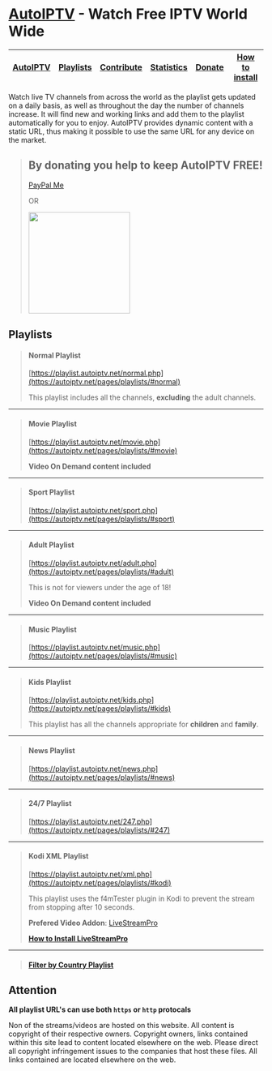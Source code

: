 # [AutoIPTV](https://autoiptv.net) - Watch Free IPTV World Wide

| [AutoIPTV](https://autoiptv.net) | [Playlists](https://autoiptv.net/pages/playlists) | [Contribute](https://autoiptv.net/pages/contribute) | [Statistics](https://autoiptv.net/pages/statistics) | [Donate](https://autoiptv.net/pages/donate) | [How to install](https://autoiptv.net/pages/setup) |
| ---- | ---- | ---- | ---- | ---- | ---- |

Watch live TV channels from across the world as the playlist gets updated on a daily basis, as well as throughout the day the number of channels increase. It will find new and working links and add them to the playlist automatically for you to enjoy. AutoIPTV provides dynamic content with a static URL, thus making it possible to use the same URL for any device on the market.

> ## By donating you help to keep AutoIPTV **FREE**!
>
> [PayPal Me](https://paypal.me/Rampaigh)
>
> OR
>
> <img id="paypal" class="pointer" width="200" src="https://autoiptv.net/images/PayPal.png" onclick="window.open('https://www.paypal.com/cgi-bin/webscr?cmd=_donations&amp;business=rampaigh@gmail.com&amp;item_name=Donation&amp;item_number=AutoIPTV&amp;currency_code=USD')">

## Playlists

> #### Normal Playlist
> [https://playlist.autoiptv.net/normal.php](https://autoiptv.net/pages/playlists/#normal)
>
> This playlist includes all the channels, **excluding** the adult channels.

----

> #### Movie Playlist
> [https://playlist.autoiptv.net/movie.php](https://autoiptv.net/pages/playlists/#movie)
>
> **Video On Demand content included**

----

> #### Sport Playlist
> [https://playlist.autoiptv.net/sport.php](https://autoiptv.net/pages/playlists/#sport)

----

> #### Adult Playlist
> [https://playlist.autoiptv.net/adult.php](https://autoiptv.net/pages/playlists/#adult)
>
> This is not for viewers under the age of 18!
>
> **Video On Demand content included**

----

> #### Music Playlist
> [https://playlist.autoiptv.net/music.php](https://autoiptv.net/pages/playlists/#music)

----

> #### Kids Playlist
> [https://playlist.autoiptv.net/kids.php](https://autoiptv.net/pages/playlists/#kids)
>
> This playlist has all the channels appropriate for **children** and **family**.

----

> #### News Playlist
> [https://playlist.autoiptv.net/news.php](https://autoiptv.net/pages/playlists/#news)

----

> #### 24/7 Playlist
> [https://playlist.autoiptv.net/247.php](https://autoiptv.net/pages/playlists/#247)

----

> #### Kodi XML Playlist
> [https://playlist.autoiptv.net/xml.php](https://autoiptv.net/pages/playlists/#kodi)
>
> This playlist uses the f4mTester plugin in Kodi to prevent the stream from stopping after 10 seconds.
>
> **Prefered Video Addon**: [LiveStreamPro](https://kodi-addons.club/addon/plugin.video.live.streamspro/)
>
> **[How to Install LiveStreamPro](https://autoiptv.net/pages/setup/#kodi)**

----

> #### [Filter by Country Playlist](https://autoiptv.net/pages/playlists/#country)

## Attention

**All playlist URL's can use both `https` or `http` protocals**

Non of the streams/videos are hosted on this website. All content is copyright of their respective owners. Copyright owners, links contained within this site lead to content located elsewhere on the web. Please direct all copyright infringement issues to the companies that host these files. All links contained are located elsewhere on the web.

